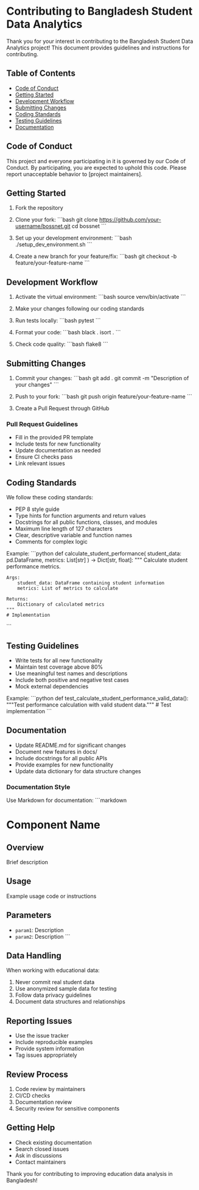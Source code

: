 # Contributing to Bangladesh Student Data Analytics

Thank you for your interest in contributing to the Bangladesh Student Data Analytics project! This document provides guidelines and instructions for contributing.

## Table of Contents
- [Code of Conduct](#code-of-conduct)
- [Getting Started](#getting-started)
- [Development Workflow](#development-workflow)
- [Submitting Changes](#submitting-changes)
- [Coding Standards](#coding-standards)
- [Testing Guidelines](#testing-guidelines)
- [Documentation](#documentation)

## Code of Conduct

This project and everyone participating in it is governed by our Code of Conduct. By participating, you are expected to uphold this code. Please report unacceptable behavior to [project maintainers].

## Getting Started

1. Fork the repository
2. Clone your fork:
   \`\`\`bash
   git clone https://github.com/your-username/bossnet.git
   cd bossnet
   \`\`\`

3. Set up your development environment:
   \`\`\`bash
   ./setup_dev_environment.sh
   \`\`\`

4. Create a new branch for your feature/fix:
   \`\`\`bash
   git checkout -b feature/your-feature-name
   \`\`\`

## Development Workflow

1. Activate the virtual environment:
   \`\`\`bash
   source venv/bin/activate
   \`\`\`

2. Make your changes following our coding standards

3. Run tests locally:
   \`\`\`bash
   pytest
   \`\`\`

4. Format your code:
   \`\`\`bash
   black .
   isort .
   \`\`\`

5. Check code quality:
   \`\`\`bash
   flake8
   \`\`\`

## Submitting Changes

1. Commit your changes:
   \`\`\`bash
   git add .
   git commit -m "Description of your changes"
   \`\`\`

2. Push to your fork:
   \`\`\`bash
   git push origin feature/your-feature-name
   \`\`\`

3. Create a Pull Request through GitHub

### Pull Request Guidelines

- Fill in the provided PR template
- Include tests for new functionality
- Update documentation as needed
- Ensure CI checks pass
- Link relevant issues

## Coding Standards

We follow these coding standards:

- PEP 8 style guide
- Type hints for function arguments and return values
- Docstrings for all public functions, classes, and modules
- Maximum line length of 127 characters
- Clear, descriptive variable and function names
- Comments for complex logic

Example:
\`\`\`python
def calculate_student_performance(
    student_data: pd.DataFrame,
    metrics: List[str]
) -> Dict[str, float]:
    """
    Calculate student performance metrics.

    Args:
        student_data: DataFrame containing student information
        metrics: List of metrics to calculate

    Returns:
        Dictionary of calculated metrics
    """
    # Implementation
\`\`\`

## Testing Guidelines

- Write tests for all new functionality
- Maintain test coverage above 80%
- Use meaningful test names and descriptions
- Include both positive and negative test cases
- Mock external dependencies

Example:
\`\`\`python
def test_calculate_student_performance_valid_data():
    """Test performance calculation with valid student data."""
    # Test implementation
\`\`\`

## Documentation

- Update README.md for significant changes
- Document new features in docs/
- Include docstrings for all public APIs
- Provide examples for new functionality
- Update data dictionary for data structure changes

### Documentation Style

Use Markdown for documentation:
\`\`\`markdown
# Component Name

## Overview
Brief description

## Usage
Example usage code or instructions

## Parameters
- `param1`: Description
- `param2`: Description
\`\`\`

## Data Handling

When working with educational data:

1. Never commit real student data
2. Use anonymized sample data for testing
3. Follow data privacy guidelines
4. Document data structures and relationships

## Reporting Issues

- Use the issue tracker
- Include reproducible examples
- Provide system information
- Tag issues appropriately

## Review Process

1. Code review by maintainers
2. CI/CD checks
3. Documentation review
4. Security review for sensitive components

## Getting Help

- Check existing documentation
- Search closed issues
- Ask in discussions
- Contact maintainers

Thank you for contributing to improving education data analysis in Bangladesh!
